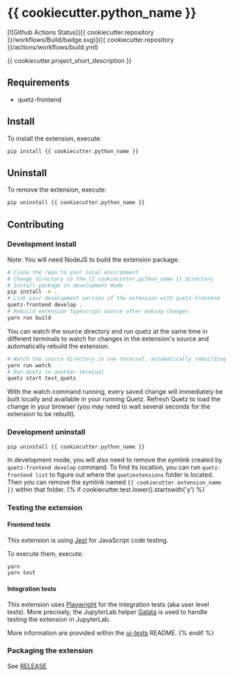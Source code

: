 # {{ cookiecutter.python_name }}

[![Github Actions Status]({{ cookiecutter.repository }}/workflows/Build/badge.svg)]({{ cookiecutter.repository }}/actions/workflows/build.yml)

{{ cookiecutter.project_short_description }}


## Requirements

- quetz-frontend

## Install

To install the extension, execute:

```bash
pip install {{ cookiecutter.python_name }}
```

## Uninstall

To remove the extension, execute:

```bash
pip uninstall {{ cookiecutter.python_name }}
```

## Contributing

### Development install

Note: You will need NodeJS to build the extension package.

```bash
# Clone the repo to your local environment
# Change directory to the {{ cookiecutter.python_name }} directory
# Install package in development mode
pip install -e .
# Link your development version of the extension with quetz-frontend
quetz-frontend develop .
# Rebuild extension Typescript source after making changes
yarn run build
```

You can watch the source directory and run quetz at the same time in different terminals to watch for changes in the extension's source and automatically rebuild the extension.

```bash
# Watch the source directory in one terminal, automatically rebuilding when needed
yarn run watch
# Run Quetz in another terminal
quetz start test_quetz
```

With the watch command running, every saved change will immediately be built locally and available in your running Quetz. Refresh Quetz to load the change in your browser (you may need to wait several seconds for the extension to be rebuilt).

### Development uninstall

```bash
pip uninstall {{ cookiecutter.python_name }}
```

In development mode, you will also need to remove the symlink created by `quetz-frontend develop`
command. To find its location, you can run `quetz-frontend list` to figure out where the `quetzextensions`
folder is located. Then you can remove the symlink named `{{ cookiecutter.extension_name }}` within that folder.
{% if cookiecutter.test.lower().startswith('y') %}
### Testing the extension

#### Frontend tests

This extension is using [Jest](https://jestjs.io/) for JavaScript code testing.

To execute them, execute:

```sh
yarn
yarn test
```

#### Integration tests

This extension uses [Playwright](https://playwright.dev/docs/intro/) for the integration tests (aka user level tests).
More precisely, the JupyterLab helper [Galata](https://github.com/jupyterlab/jupyterlab/tree/master/galata) is used to handle testing the extension in JupyterLab.

More information are provided within the [ui-tests](./ui-tests/README.md) README.
{% endif %}
### Packaging the extension

See [RELEASE](RELEASE.md)
